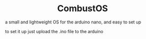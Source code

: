<h1 style="text-align: center;">CombustOS</h1>

a small and lightweight OS for the arduino nano, and easy to set up

to set it up just upload the .ino file to the arduino